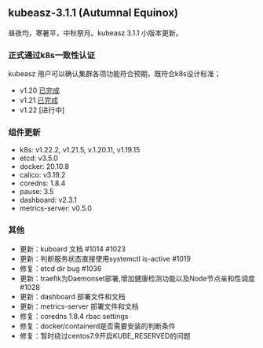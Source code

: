 ## kubeasz-3.1.1 (Autumnal Equinox)

昼夜均，寒暑平，中秋祭月。kubeasz 3.1.1 小版本更新。

### 正式通过k8s一致性认证

kubeasz 用户可以确认集群各项功能符合预期，既符合k8s设计标准；

- v1.20 [已完成](https://github.com/cncf/k8s-conformance/pull/1326)
- v1.21 [已完成](https://github.com/cncf/k8s-conformance/pull/1398)
- v1.22 [进行中]

### 组件更新

- k8s: v1.22.2, v1.21.5, v.1.20.11, v1.19.15
- etcd: v3.5.0
- docker: 20.10.8
- calico: v3.19.2
- coredns: 1.8.4
- pause: 3.5
- dashboard: v2.3.1
- metrics-server: v0.5.0

### 其他

- 更新：kuboard 文档 #1014 #1023
- 更新：判断服务状态直接使用systemctl is-active #1019
- 修复：etcd dir bug #1036
- 更新：traefik为Daemonset部署,增加健康检测功能以及Node节点亲和性调度 #1028
- 更新：dashboard 部署文件和文档
- 更新：metrics-server 部署文件和文档
- 修复：coredns 1.8.4 rbac settings
- 修复：docker/containerd是否需要安装的判断条件
- 修复：暂时绕过centos7.9开启KUBE_RESERVED的问题


